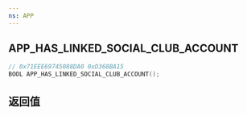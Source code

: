 ```yaml
---
ns: APP
---
```

## APP_HAS_LINKED_SOCIAL_CLUB_ACCOUNT

```c
// 0x71EEE69745088DA0 0xD368BA15
BOOL APP_HAS_LINKED_SOCIAL_CLUB_ACCOUNT();
```


## 返回值
